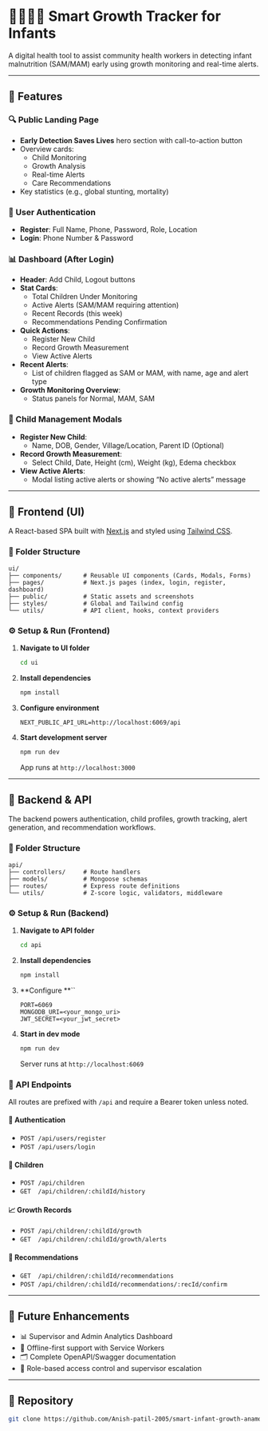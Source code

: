 # 👨‍👩‍👧‍👦 Smart Growth Tracker for Infants

A digital health tool to assist community health workers in detecting infant malnutrition (SAM/MAM) early using growth monitoring and real-time alerts.



---

## 🚀 Features

### 🔍 Public Landing Page

- **Early Detection Saves Lives** hero section with call-to-action button
- Overview cards:
  - Child Monitoring
  - Growth Analysis
  - Real-time Alerts
  - Care Recommendations
- Key statistics (e.g., global stunting, mortality)

### 🔐 User Authentication

- **Register**: Full Name, Phone, Password, Role, Location
- **Login**: Phone Number & Password

### 📊 Dashboard (After Login)

- **Header**: Add Child, Logout buttons
- **Stat Cards**:
  - Total Children Under Monitoring
  - Active Alerts (SAM/MAM requiring attention)
  - Recent Records (this week)
  - Recommendations Pending Confirmation
- **Quick Actions**:
  - Register New Child
  - Record Growth Measurement
  - View Active Alerts
- **Recent Alerts**:
  - List of children flagged as SAM or MAM, with name, age and alert type
- **Growth Monitoring Overview**:
  - Status panels for Normal, MAM, SAM

### 👶 Child Management Modals

- **Register New Child**:
  - Name, DOB, Gender, Village/Location, Parent ID (Optional)
- **Record Growth Measurement**:
  - Select Child, Date, Height (cm), Weight (kg), Edema checkbox
- **View Active Alerts**:
  - Modal listing active alerts or showing “No active alerts” message

---

## 🧩 Frontend (UI)

A React-based SPA built with [Next.js](https://nextjs.org/) and styled using [Tailwind CSS](https://tailwindcss.com/).

### 📁 Folder Structure

```
ui/
├── components/      # Reusable UI components (Cards, Modals, Forms)
├── pages/           # Next.js pages (index, login, register, dashboard)
├── public/          # Static assets and screenshots
├── styles/          # Global and Tailwind config
└── utils/           # API client, hooks, context providers
```

### ⚙️ Setup & Run (Frontend)

1. **Navigate to UI folder**
   ```bash
   cd ui
   ```
2. **Install dependencies**
   ```bash
   npm install
   ```
3. **Configure environment**
   ```env
   NEXT_PUBLIC_API_URL=http://localhost:6069/api
   ```
4. **Start development server**
   ```bash
   npm run dev
   ```
   App runs at `http://localhost:3000`

---

## 🧠 Backend & API

The backend powers authentication, child profiles, growth tracking, alert generation, and recommendation workflows.

### 📁 Folder Structure

```
api/
├── controllers/     # Route handlers
├── models/          # Mongoose schemas
├── routes/          # Express route definitions
└── utils/           # Z-score logic, validators, middleware
```

### ⚙️ Setup & Run (Backend)

1. **Navigate to API folder**
   ```bash
   cd api
   ```
2. **Install dependencies**
   ```bash
   npm install
   ```
3. **Configure **``
   ```env
   PORT=6069
   MONGODB_URI=<your_mongo_uri>
   JWT_SECRET=<your_jwt_secret>
   ```
4. **Start in dev mode**
   ```bash
   npm run dev
   ```
   Server runs at `http://localhost:6069`

### 📡 API Endpoints

All routes are prefixed with `/api` and require a Bearer token unless noted.

#### 🔐 Authentication

- `POST /api/users/register`
- `POST /api/users/login`

#### 👶 Children

- `POST /api/children`
- `GET  /api/children/:childId/history`

#### 📈 Growth Records

- `POST /api/children/:childId/growth`
- `GET  /api/children/:childId/growth/alerts`

#### 📝 Recommendations

- `GET  /api/children/:childId/recommendations`
- `POST /api/children/:childId/recommendations/:recId/confirm`

---

## 🌱 Future Enhancements

- 📊 Supervisor and Admin Analytics Dashboard
- 📱 Offline-first support with Service Workers
- 🗂️ Complete OpenAPI/Swagger documentation
- 🔐 Role-based access control and supervisor escalation

---

## 📎 Repository

```bash
git clone https://github.com/Anish-patil-2005/smart-infant-growth-anamoly-detection-system
```
